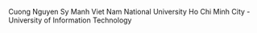 Cuong Nguyen Sy Manh
Viet Nam National University Ho Chi Minh City - University of Information Technology


